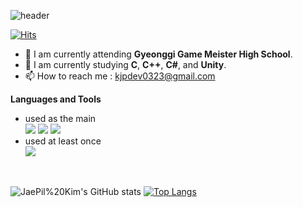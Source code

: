 ![header](https://capsule-render.vercel.app/api?type=waving&color=auto&height=200&section=header&text=JaePil's%20GitHub&fontSize=60&animation=fadeIn&fontAlignY=35)

[![Hits](https://hits.seeyoufarm.com/api/count/incr/badge.svg?url=https%3A%2F%2Fgithub.com%2Fkjp2981&count_bg=%2379C83D&title_bg=%23555555&icon=&icon_color=%23E7E7E7&title=hits&edge_flat=false)](https://github.com/kjp2981)

 - 🔭 I am currently attending <b>Gyeonggi Game Meister High School</b>.
 - 🌱 I am currently studying <b>C</b>, <b>C++</b>, <b>C#</b>, and <b>Unity</b>.
 - 📫 How to reach me : kjpdev0323@gmail.com

<b>Languages and Tools</b>
 - used as the main<br>
    <img src="https://img.shields.io/badge/Unity-000000?style=flat-square&logo=Unity&logoColor=FFFFFF"/></a>
    <img src="https://img.shields.io/badge/C%23-239120?style=flat-square&logo=csharp&logoColor=white"/></a>
    <img src="https://img.shields.io/badge/C++-00599C?style=flat-square&logo=C%2B%2B&logoColor=white"/></a>
 - used at least once<br>
    <img src="https://img.shields.io/badge/C-A8B9CC?style=flat-square&logo=C&logoColor=white"/></a>
<br>

![JaePil%20Kim's GitHub stats](https://github-readme-stats.vercel.app/api?username=kjp2981&show_icons=true&theme=dark)
[![Top Langs](https://github-readme-stats.vercel.app/api/top-langs/?username=kjp2981&layout=compact)](https://github.com/anuraghazra/github-readme-stats)
